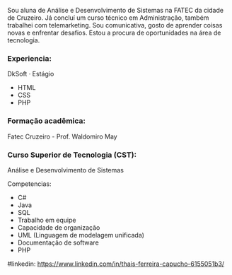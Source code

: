 
Sou aluna de Análise e Desenvolvimento de Sistemas na FATEC da cidade de Cruzeiro. Já concluí um curso técnico em Administração, também trabalhei com telemarketing. 
Sou comunicativa, gosto de aprender coisas novas e enfrentar desafios. Estou a procura de oportunidades na área de tecnologia.

### Experiencia:
DkSoft · Estágio
  - HTML
  - CSS
  - PHP

### Formação acadêmica:

Fatec Cruzeiro - Prof. Waldomiro May

### Curso Superior de Tecnologia (CST):

Análise e Desenvolvimento de Sistemas

Competencias:
  - C#
  - Java
  - SQL
  - Trabalho em equipe
  - Capacidade de organização
  - UML (Linguagem de modelagem unificada)
  - Documentação de software
  - PHP
  
#linkedin:
https://www.linkedin.com/in/thais-ferreira-capucho-6155051b3/

